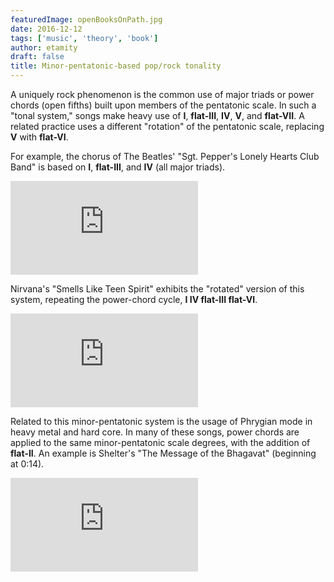 ```yaml
---
featuredImage: openBooksOnPath.jpg
date: 2016-12-12
tags: ['music', 'theory', 'book']
author: etamity
draft: false
title: Minor-pentatonic-based pop/rock tonality
---
```


A uniquely rock phenomenon is the common use of major triads or power chords (open fifths) built upon members of the pentatonic scale. In such a "tonal system," songs make heavy use of **I**, **flat-III**, **IV**, **V**, and **flat-VII**. A related practice uses a different "rotation" of the pentatonic scale, replacing **V** with **flat-VI**.

For example, the chorus of The Beatles' "Sgt. Pepper's Lonely Hearts Club Band" is based on **I**, **flat-III**, and **IV** (all major triads). 

<iframe class="spotify" src="https://embed.spotify.com/?uri=spotify:track:4fUKE8EULjQdHF4zb0M8FO" frameborder="0" allowtransparency="true"></iframe>

Nirvana's "Smells Like Teen Spirit" exhibits the "rotated" version of this system, repeating the power-chord cycle, **I IV flat-III flat-VI**.

<iframe class="spotify" src="https://embed.spotify.com/?uri=spotify:track:5ghIJDpPoe3CfHMGu71E6T" frameborder="0" allowtransparency="true"></iframe>

Related to this minor-pentatonic system is the usage of Phrygian mode in heavy metal and hard core. In many of these songs, power chords are applied to the same minor-pentatonic scale degrees, with the addition of **flat-II**. An example is Shelter's "The Message of the Bhagavat" (beginning at 0:14).

<iframe class="spotify" src="https://embed.spotify.com/?uri=spotify:track:7otQ6jzuTljp0NurHHu57w" frameborder="0" allowtransparency="true"></iframe>